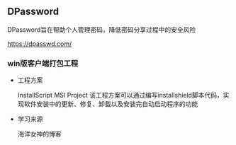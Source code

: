 ## DPassword

DPassword旨在帮助个人管理密码，降低密码分享过程中的安全风险

https://dpasswd.com/

### win版客户端打包工程

- 工程方案

  InstallScript MSI Project
  该工程方案可以通过编写installshield脚本代码，实现软件安装中的更新、修复、卸载以及安装完自动启动程序的功能

- 学习来源

  海洋女神的博客
